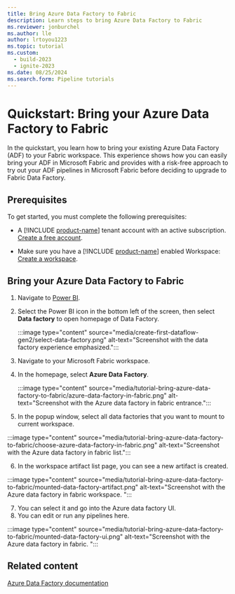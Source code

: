 ```yaml
---
title: Bring Azure Data Factory to Fabric
description: Learn steps to bring Azure Data Factory to Fabric
ms.reviewer: jonburchel
ms.author: lle
author: lrtoyou1223
ms.topic: tutorial
ms.custom:
  - build-2023
  - ignite-2023
ms.date: 08/25/2024
ms.search.form: Pipeline tutorials
---
```


# Quickstart: Bring your Azure Data Factory to Fabric

In the quickstart, you learn how to bring your existing Azure Data Factory (ADF) to your Fabric workspace. This experience shows how you can easily bring your ADF in Microsoft Fabric and provides with a risk-free approach to try out your ADF pipelines in Microsoft Fabric before deciding to upgrade to Fabric Data Factory.

## Prerequisites

To get started, you must complete the following prerequisites:

- A [!INCLUDE [product-name](../includes/product-name.md)] tenant account with an active subscription. [Create a free account](https://azure.microsoft.com/free/).

- Make sure you have a [!INCLUDE [product-name](../includes/product-name.md)] enabled Workspace: [Create a workspace](../get-started/create-workspaces.md).

## Bring your Azure Data Factory to Fabric

1. Navigate to [Power BI](https://app.powerbi.com/).
2. Select the Power BI icon in the bottom left of the screen, then select **Data factory** to open homepage of Data Factory.

   :::image type="content" source="media/create-first-dataflow-gen2/select-data-factory.png" alt-text="Screenshot with the data factory experience emphasized.":::
3. Navigate to your Microsoft Fabric workspace. 
4. In the homepage, select **Azure Data Factory**.

   :::image type="content" source="media/tutorial-bring-azure-data-factory-to-fabric/azure-data-factory-in-fabric.png" alt-text="Screenshot with the Azure data factory in fabric entrance.":::

5. In the popup window, select all data factories that you want to mount to current workspace. 

  :::image type="content" source="media/tutorial-bring-azure-data-factory-to-fabric/choose-azure-data-factory-in-fabric.png" alt-text="Screenshot with the Azure data factory in fabric list.":::

6. In the workspace artifact list page, you can see a new artifact is created.

:::image type="content" source="media/tutorial-bring-azure-data-factory-to-fabric/mounted-data-factory-artifact.png" alt-text="Screenshot with the Azure data factory in fabric workspace. ":::

7. You can select it and go into the Azure data factory UI. 
8. You can edit or run any pipelines here.

:::image type="content" source="media/tutorial-bring-azure-data-factory-to-fabric/mounted-data-factory-ui.png" alt-text="Screenshot with the Azure data factory in fabric. ":::

## Related content

[Azure Data Factory documentation](/azure/data-factory)
